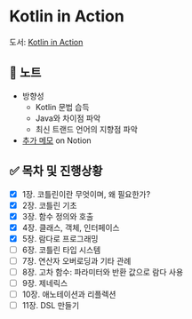 # Kotlin in Action

도서: [Kotlin in Action](https://product.kyobobook.co.kr/detail/S000001804588)

## 📝 노트
- 방향성
  - Kotlin 문법 습득
  - Java와 차이점 파악
  - 최신 트랜드 언어의 지향점 파악
- [추가 메모](https://bnilive.notion.site/Kotlin-in-Action-433943fa4b464572b345673e0b21f066) on Notion

## ✅ 목차 및 진행상황
- [x] 1장. 코틀린이란 무엇이며, 왜 필요한가?
- [x] 2장. 코틀린 기초
- [x] 3장. 함수 정의와 호출
- [x] 4장. 클래스, 객체, 인터페이스
- [x] 5장. 람다로 프로그래밍
- [ ] 6장. 코틀린 타입 시스템
- [ ] 7장. 연산자 오버로딩과 기타 관례
- [ ] 8장. 고차 함수: 파라미터와 반환 값으로 람다 사용
- [ ] 9장. 제네릭스
- [ ] 10장. 애노테이션과 리플렉션
- [ ] 11장. DSL 만들기
